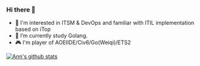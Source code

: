 ### Hi there 👋

<!--
**annProg/annProg** is a ✨ _special_ ✨ repository because its `README.md` (this file) appears on your GitHub profile.

Here are some ideas to get you started:

- 🔭 I’m currently working on ...
- 🌱 I’m currently learning ...
- 👯 I’m looking to collaborate on ...
- 🤔 I’m looking for help with ...
- 💬 Ask me about ...
- 📫 How to reach me: ...
- 😄 Pronouns: ...
- ⚡ Fun fact: ...
-->

- 👀 I'm interested in ITSM & DevOps and familiar with ITIL implementation based on iTop
- 🌱 I’m currently study Golang.
- 🎮 I'm player of AOEⅡDE/Civ6/Go(Weiqi)/ETS2 

[![Ann's github stats](https://github-readme-stats.vercel.app/api?username=annProg&show_icons=true&theme=bear)](https://github.com/annProg)
